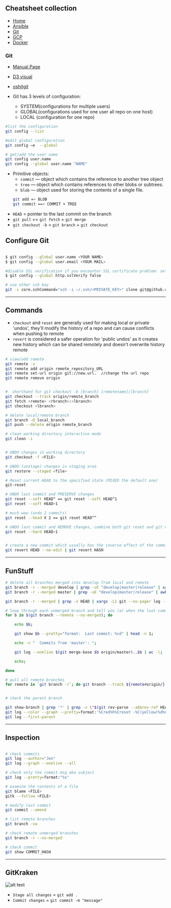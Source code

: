 ## Cheatsheet collection

* [Home](#)
* [Ansible](ansible.md)
* <ins>[Git](git.md)</ins>
* [GCP](index.md)
* [Docker](docker.md)

### Git

* [Manual Page](https://mirrors.edge.kernel.org/pub/software/scm/git/docs/)
* [D3 visual](http://onlywei.github.io/explain-git-with-d3/)
* [oshitgit](https://ohshitgit.com/)

* Git has 3 levels of configuration:
  - SYSTEM(configurations for multiple users)
  - GLOBAL(configurations used for one user all repo on one host) 
  - LOCAL (configuration for one repo) 
  
```bash
#list the configuration
git config --list 

#edit global configuration 
git config –e  --global

# get/add the user name
git config user.name
git config --global user.name "NAME"

```
  
* Primitive objects:
  * `commit` — object which contains the reference to another tree object
  * `tree` — object which contains references to other blobs or subtrees.
  * `blob` — object used for storing the contents of a single file.
  ```bash
  git add => BLOB
  git commit ==> COMMIT + TREE
  ```
* `HEAD` = pointer to the last commit on the branch
* `git pull` == `git fetch` + `git merge`
* `git checkout -b` = `git branch` + `git checkout`

## Configure Git

```bash

$ git config --global user.name <YOUR NAME>
$ git config --global user.email <YOUR MAIL>

#disable SSL verification if you encounter SSL certificate problem: self signed certificate
$ git config --global http.sslVerify false

# use other ssh key
git -c core.sshCommand="ssh -i ~/.ssh/<PRIVATE_KEY>" clone git@github.com:dejanu/sretoolkit.git
```

***

## Commands

* `checkout` and `reset` are generally used for making local or private 'undos', they'll modify the history of a repo and can cause conflicts when pushing to remote
* `revert` is considered a safer operation for 'public undos' as it creates new history which can be shared remotely and doesn't overwrite history remote

```bash
# view/add remote
git remote -v
git remote add origin remote_repository_URL
git remote set-url origin git://new.url.  //change the url repo
git remote remove origin


#  shorthand for git checkout -b [branch] [remotename]/[branch]
git checkout --track origin/remote_branch
git fetch <remote> <rbranch>:<lbranch> 
git checkout <lbranch>

# delete local/remote branch
git branch -D local_branch
git push --delete origin remote_branch

# clean working directory interactive mode
git clean -i


# UNDO changes in working directory
git checkout -f <FILE> 

# UNDO (unstage) changes in staging area 
git restore --staged <file>

# Reset current HEAD to the specified state (MIXED the default one)
git-reset

# UNDO last commit and PRESERVE changes
git reset --soft HEAD^ == git reset --soft HEAD^1
git reset --soft HEAD~1 

# much wow (undo 2 commits) 
git reset --head X 2 == git reset HEAD^^ 

# UNDO last commit and REMOVE changes, combine both git reset and git checkout in a single command
git reset --hard HEAD~1 


# create a new commit which usually has the inverse effect of the commit being reverted.
git revert HEAD --no-edit | git revert HASH

```

***

## FunStuff

```bash
# delete all branches merged into develop from local and remote
git branch -r --merged develop | grep -vE "develop|master|release" | xargs -n 1 git branch -d
git branch -r --merged master | grep -vE "develop|master|release" | awk -F'/' '{print $2}'|xargs -n 1 git push --delete origin

git branch -r --merged | grep -v HEAD | xargs -L1 git --no-pager log --pretty=tformat:'%Cgreen%d%Creset | %h | %an | %Cblue%ar%Creset' -1 | column -t -s '|'
```
```bash
# loop through each unmerged branch and tell you (a) when the last commit was made, and (b) how many commits it contains which are not merged to ‘origin/master’
for b in $(git branch --remote --no-merged); do

    echo $b;

    git show $b --pretty="format:  Last commit: %cd" | head -n 1;

    echo -n "  Commits from 'master': ";

    git log --oneline $(git merge-base $b origin/master)..$b | wc -l;

    echo;

done
```
```bash
# pull all remote branches
for remote in `git branch -r`; do git branch --track ${remote#origin/} $remote; done
```

```bash

# check the parent branch

git show-branch | grep '*' | grep -v \"$(git rev-parse --abbrev-ref HEAD)\" | head -n1 | sed 's/.*\\[\\(.*\\)\\].*/\\1/' | sed 's/[\\^~].*//' #
git log --color --graph --pretty=format:'%Cred%h%Creset -%C(yellow)%d%Creset %s %Cgreen(%cr) %C(bold blue)<%an>%Creset' --abbrev-commit
git log --first-parent
```

***

## Inspection


```bash

# check commits 
git log --author="Jon"
git log --graph --oneline --all

# check only the commit msg aka subject
git log --pretty=format:"%s"

# examine the contents of a file
git blame <FILE>
gitk --follow <FILE>

# modify last commit
git commit --amend 

# list remote branches
git branch -va

# check remote unmerged branches
git branch -r --no-merged

# check commit
git show COMMIT_HASH

```
***

## GitKraken

![alt text](https://github.com/dejanu/cheetcity/blob/gh-pages/kraken.png?raw=true)

* <kbd>`Stage all changes`</kbd> = `git add .`
* <kbd>`Commit changes`</kbd> = `git commit -m "message"`
